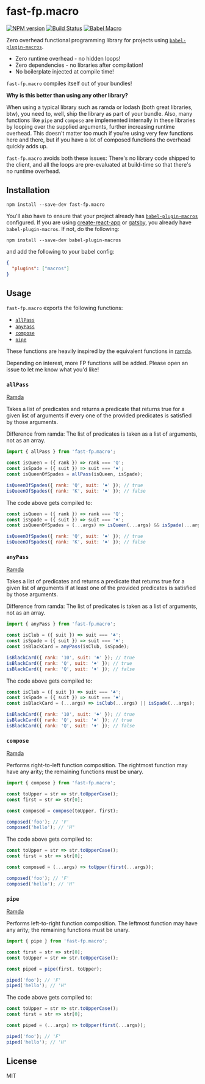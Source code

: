 # fast-fp.macro

[![NPM version](https://img.shields.io/npm/v/fast-fp.macro.svg)](https://www.npmjs.com/package/fast-fp.macro)
[![Build Status](https://img.shields.io/travis/rakeshpai/fast-fp.macro/master.svg?label=Build%20Status)](https://travis-ci.org/rakeshpai/fast-fp.macro)
[![Babel Macro](https://img.shields.io/badge/babel--macro-%F0%9F%8E%A3-f5da55.svg?style=flat-square)](https://github.com/kentcdodds/babel-plugin-macros)


Zero overhead functional programming library for projects using [`babel-plugin-macros`](https://github.com/kentcdodds/babel-plugin-macros).

* Zero runtime overhead - no hidden loops!
* Zero dependencies - no libraries after compilation!
* No boilerplate injected at compile time!

`fast-fp.macro` compiles itself out of your bundles!

**Why is this better than using any other library?**

When using a typical library such as ramda or lodash (both great libraries, btw), you need to, well, ship the library as part of your bundle. Also, many functions like `pipe` and `compose` are implemented internally in these libraries by looping over the supplied arguments, further increasing runtime overhead. This doesn't matter too much if you're using very few functions here and there, but if you have a lot of composed functions the overhead quickly adds up. 

`fast-fp.macro` avoids both these issues: There's no library code shipped to the client, and all the loops are pre-evaluated at build-time so that there's no runtime overhead.

## Installation

```
npm install --save-dev fast-fp.macro
```

You'll also have to ensure that your project already has [`babel-plugin-macros`](https://github.com/kentcdodds/babel-plugin-macros) configured. If you are using [create-react-app](https://github.com/facebook/create-react-app) or [gatsby](https://www.gatsbyjs.org/), you already have `babel-plugin-macros`. If not, do the following:
```
npm install --save-dev babel-plugin-macros
```
and add the following to your babel config:
```json
{
  "plugins": ["macros"]
}
```

## Usage

`fast-fp.macro` exports the following functions:

* [`allPass`](#allPass)
* [`anyPass`](#anyPass)
* [`compose`](#compose)
* [`pipe`](#pipe)

These functions are heavily inspired by the equivalent functions in [ramda](https://ramdajs.com/).

Depending on interest, more FP functions will be added. Please open an issue to let me know what you'd like!

### `allPass`

[Ramda](https://ramdajs.com/docs/#allPass)

Takes a list of predicates and returns a predicate that returns true for a given list of arguments if every one of the provided predicates is satisfied by those arguments.

Difference from ramda: The list of predicates is taken as a list of arguments, not as an array.

```js
import { allPass } from 'fast-fp.macro';

const isQueen = ({ rank }) => rank === 'Q';
const isSpade = ({ suit }) => suit === '♠︎';
const isQueenOfSpades = allPass(isQueen, isSpade);

isQueenOfSpades({ rank: 'Q', suit: '♠︎' }); // true
isQueenOfSpades({ rank: 'K', suit: '♠︎' }); // false
```

The code above gets compiled to:
```js
const isQueen = ({ rank }) => rank === 'Q';
const isSpade = ({ suit }) => suit === '♠︎';
const isQueenOfSpades = (...args) => isQueen(...args) && isSpade(...args);

isQueenOfSpades({ rank: 'Q', suit: '♠︎' }); // true
isQueenOfSpades({ rank: 'K', suit: '♠︎' }); // false
```

### `anyPass`

[Ramda](https://ramdajs.com/docs/#anyPass)

Takes a list of predicates and returns a predicate that returns true for a given list of arguments if at least one of the provided predicates is satisfied by those arguments.

Difference from ramda: The list of predicates is taken as a list of arguments, not as an array.

```js
import { anyPass } from 'fast-fp.macro';

const isClub = ({ suit }) => suit === '♣';
const isSpade = ({ suit }) => suit === '♠';
const isBlackCard = anyPass(isClub, isSpade);

isBlackCard({ rank: '10', suit: '♣' }); // true
isBlackCard({ rank: 'Q', suit: '♠' }); // true
isBlackCard({ rank: 'Q', suit: '♦' }); // false
```

The code above gets compiled to:
```js
const isClub = ({ suit }) => suit === '♣';
const isSpade = ({ suit }) => suit === '♠';
const isBlackCard = (...args) => isClub(...args) || isSpade(...args);

isBlackCard({ rank: '10', suit: '♣' }); // true
isBlackCard({ rank: 'Q', suit: '♠' }); // true
isBlackCard({ rank: 'Q', suit: '♦' }); // false
```

### `compose`

[Ramda](https://ramdajs.com/docs/#compose)

Performs right-to-left function composition. The rightmost function may have any arity; the remaining functions must be unary.

```js
import { compose } from 'fast-fp.macro';

const toUpper = str => str.toUpperCase();
const first = str => str[0];

const composed = compose(toUpper, first);

composed('foo'); // 'F'
composed('hello'); // 'H"
```

The code above gets compiled to:
```js
const toUpper = str => str.toUpperCase();
const first = str => str[0];

const composed = (...args) => toUpper(first(...args));

composed('foo'); // 'F'
composed('hello'); // 'H"
```

### `pipe`

[Ramda](https://ramdajs.com/docs/#pipe)

Performs left-to-right function composition. The leftmost function may have any arity; the remaining functions must be unary.

```js
import { pipe } from 'fast-fp.macro';

const first = str => str[0];
const toUpper = str => str.toUpperCase();

const piped = pipe(first, toUpper);

piped('foo'); // 'F'
piped('hello'); // 'H"
```

The code above gets compiled to:
```js
const toUpper = str => str.toUpperCase();
const first = str => str[0];

const piped = (...args) => toUpper(first(...args));

piped('foo'); // 'F'
piped('hello'); // 'H"
```

## License
MIT

